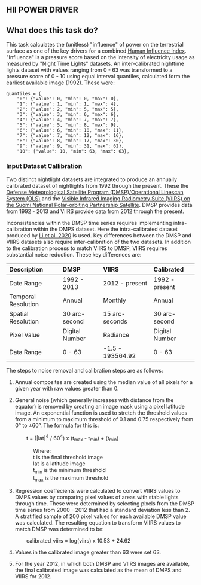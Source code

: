 HII POWER DRIVER
---------------

## What does this task do?

This task calculates the (unitless) "influence" of power on the terrestrial surface as one of the key drivers for a combined [Human Influence Index](https://github.com/SpeciesConservationLandscapes/task_hii_weightedsum). "Influence" is a pressure score based on the intensity of electricity usage as measured by "Night Time Lights" datasets. An inter-calibrated nighttime lights dataset with values ranging from 0 - 63 was transformed to a pressure score of 0 - 10 using equal interval quantiles, calculated form the earliest available image (1992). These were:

 ```
 quantiles = {
     "0": {"value": 0, "min": 0, "max": 0},
     "1": {"value": 1, "min": 1, "max": 4},
     "2": {"value": 2, "min": 5, "max": 5},
     "3": {"value": 3, "min": 6, "max": 6},
     "4": {"value": 4, "min": 7, "max": 7},
     "5": {"value": 5, "min": 8, "max": 9},
     "6": {"value": 6, "min": 10, "max": 11},
     "7": {"value": 7, "min": 12, "max": 16},
     "8": {"value": 8, "min": 17, "max": 30},
     "9": {"value": 9, "min": 31, "max": 62},
     "10": {"value": 10, "min": 63, "max": 63},
 ```

### Input Dataset Callibration
Two distinct nightlight datasets are integrated to produce an annually calibrated dataset of nightlights from 1992 through the present. These the [Defense Meteorological Satellite Program (DMSP)/Operational Linescan System (OLS)](https://eogdata.mines.edu/products/dmsp/) and the [Visible Infrared Imaging Radiometry Suite (VIIRS) on the Suomi National Polar-orbiting Partnership Satellite](https://eogdata.mines.edu/products/vnl/). DMSP provides data from 1992 - 2013 and VIIRS provide data from 2012 through the present.

Inconsistencies within the DMSP time series requires implementing intra-calibration within the DMPS dataset. Here the intra-calibrated dataset produced by [Li et al. 2020](https://www.nature.com/articles/s41597-020-0510-y) is used. Key differences between the DMSP and VIIRS datasets also require inter-calibration of the two datasets. In addition to the calibration process to match VIIRS to DMSP, VIIRS requires substantial noise reduction. These key differences are:

| Description | DMSP | VIIRS | Calibrated |
| :--- | :--- | :--- | :--- |
| Date Range | 1992 - 2013 | 2012 - present | 1992 - present |
| Temporal Resolution | Annual | Monthly | Annual |
| Spatial Resolution | 30 arc-second | 15 arc-seconds | 30 arc-second |
| Pixel Value | Digital Number | Radiance | Digital Number |
| Data Range | 0 - 63 | -1.5 - 193564.92 | 0 - 63 |

 The steps to noise removal and calibration steps are as follows:

 1. Annual composites are created using the median value of all pixels for a given year with raw values greater than 0.

 2. General noise (which generally increases with distance from the equator) is removed by creating an image mask using a pixel latitude image. An exponential function is used to stretch the threshold values from a minimum to maximum threshold of 0.1 and 0.75 respectively from 0° to ±60°. The formula for this is:

&emsp; &emsp; &emsp; t = (|lat|<sup>4</sup> / 60<sup>4</sup>) x (t<sub>max</sub> - t<sub>min</sub>) + (t<sub>min</sub>)

&emsp; &emsp; &emsp; &emsp; Where: <br />
&emsp; &emsp; &emsp; &emsp; t is the final threshold image <br />
&emsp; &emsp; &emsp; &emsp; lat is a latitude image <br />
&emsp; &emsp; &emsp; &emsp; t<sub>min</sub> is the minimum threshold <br />
&emsp; &emsp; &emsp; &emsp; t<sub>max</sub> is the maximum threshold

3. Regression coeffecients were calculated to convert VIIRS values to DMPS values by comparing pixel values of areas with stable lights through time. These were determined by selecting pixels from the DMSP time series from 2000 - 2012 that had a standard deviation less than 2. A stratified sample of 200 pixel values for each available DMSP value was calculated. The resulting equation to transform VIIRS values to match DMSP was determined to be:

&emsp; &emsp; &emsp; calibrated_viirs = log(viirs) x 10.53 + 24.62

4. Values in the calibrated image greater than 63 were set 63.

5. For the year 2012, in which both DMSP and VIIRS images are available, the final calibrated image was calculated as the mean of DMPS and VIIRS for 2012.
